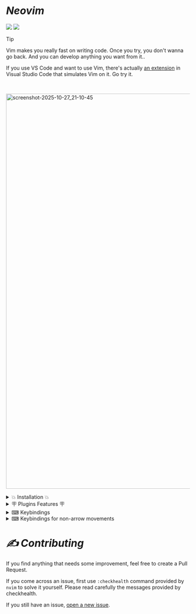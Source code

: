 # *Neovim*
![](https://img.shields.io/github/last-commit/varshan-4068/Neovim-Setup?style=for-the-badge&color=FFB1C8&logoColor=D9E0EE&labelColor=292324)
![](https://img.shields.io/github/repo-size/varshan-4068/Neovim-Setup?color=CAC992&label=SIZE&logo=googledrive&style=for-the-badge&logoColor=D9E0EE&labelColor=292324)

> [!Tip]
>
> Vim makes you really fast on writing code. Once you try, you don't wanna go back. And you can develop anything you want from it..
>
> If you use VS Code and want to use Vim, there's actually [an extension](https://marketplace.visualstudio.com/items?itemName=vscodevim.vim) in Visual Studio Code that simulates Vim on it. Go try it.

<br />

<img width="1921" height="1081" alt="screenshot-2025-10-27_21-10-45" src="https://github.com/user-attachments/assets/dca62da2-4c7a-4e16-b937-63f70540d000" /><br />

<details>

<summary> 💥 Installation 💥</summary>

- To setup neovim with my files type the commands given below in your wsl or linux system : 


      git clone https://github.com/varshan-4068/Neovim-Setup.git 

      cd Neovim-Setup/ 

      cp -r nvim/ ~/.config/
    
      cd ~ 
    
      nvim 

- That's it the neovim is setup perfectly with the needed plugins installed and if u wanna modify the setup as u wanted with my file feel free to do it..

</details>

<details>
    
 <summary> 🪧 Plugins Features 🪧 </summary>

 <br>

- Plugin management with [Lazy.nvim](https://github.com/folke/lazy.nvim). 
- Code, snippet, auto-completion via [nvim-cmp](https://github.com/hrsh7th/nvim-cmp).
- Language server protocol (LSP) support with [nvim-lspconfig](https://github.com/neovim/nvim-lspconfig).
- An Awesome statusline written in lua [lualine](https://github.com/nvim-lualine/lualine.nvim).
- Code highlighting via [nvim-treesitter](https://github.com/nvim-treesitter/nvim-treesitter).
- A Beautiful Dashboard with [alpha.nvim](https://github.com/goolord/alpha-nvim) 
- Auto-completion of pairs like () using [nvim-autopairs](https://github.com/windwp/nvim-autopairs)
- Beautiful Transparent Catppuccin Color scheme [Catppuccin](https://github.com/catppuccin/nvim)
- Rendering the hexadecimal color codes can be done with [nvim-colorizer](https://github.com/norcalli/nvim-colorizer.lua)
- Auto Saving the session can be done with [auto-save.nvim](https://github.com/Pocco81/auto-save.nvim)
- To view which function or a set of code uses pairs like (),{} we can use [nvim-biscuits](https://github.com/code-biscuits/nvim-biscuits)
- To open the url's present in a file can be opened with [urlview.nvim](https://github.com/axieax/urlview.nvim)
- Terminal integration like vscode in nvim [toggleterm.nvim](https://github.com/akinsho/toggleterm.nvim)
- To render markdown files we can use [render-markdown.nvim](https://github.com/MeanderingProgrammer/render-markdown.nvim) 
- Plugin used for practicing typing is [typr](https://github.com/nvzone/typr)
- Commenting lines can be done with [Comment.nvim](https://github.com/numToStr/Comment.nvim)
- Formatters for nvim via [conform.nvim](https://github.com/stevearc/conform.nvim)
- Indenting blankline can be done with [indent-blankline.nvim](https://github.com/lukas-reineke/indent-blankline.nvim)
- Linting in nvim via [nvim-lint](https://github.com/mfussenegger/nvim-lint)
- Mason is used for installing the formatters, linters, nvim [mason.nvim](https://github.com/williamboman/mason.nvim)
- Mason can be configured to install our needed lsp,formatters,etc using [mason-tool-installer](https://github.com/WhoIsSethDaniel/mason-tool-installer.nvim)
- File explorer in tree format via [neo-tree](https://github.com/nvim-neo-tree/neo-tree.nvim)
- Fuzzy File navigation with [fzf-lua](https://github.com/ibhagwan/fzf-lua)
- Tmux inside your nvim using [vim-tmux-navigator](https://github.com/christoomey/vim-tmux-navigator)

</details>

<details>
    
 <summary>  ⌨ Keybindings </summary>
 
- Below Listed were the Keybindings setup manually in my configurations.. checkout the nvim/core/keymaps.lua,etc...

  | Shortcut                       | Mode          | Purpose                            |
  |--------------------------------|---------------|------------------------------------|
  | <kbd>CTRL</kbd> + <kbd>B</kkd> | NORMAL        | Neo-tree Toggle                    |
  | <kbd>CTRL</kbd> + <kbd>FF</kbd> | NORMAL       | Telescope                          |
  | <kbd>CTRL</kbd> + <kbd>FB</kbd> | NORMAL       | Buffer selection using Telescope   |
  | <kbd>CTRL</kbd> + <kbd>FG</kbd> | NORMAL       | Search files with words inside the file using Telescope |
  | <kbd>CTRL</kbd> + <kbd>FH</kbd> | NORMAL       | Telescope Help                     |
  | <kbd>CTRL</kbd> + <kbd>A</kbd> | NORMAL        | Code actions                       |     
  | <kbd>CTRL</kbd> + <kbd>T</kbd> | NORMAL        | Terminal                           | 
  | <kbd>CTRL</kbd> + <kbd>P</kbd> | NORMAL        | Delete a Buffer                    |
  | <kbd>CTRL</kbd> + <kbd>R</kbd> | NORMAL        | Macro recording                    |  
  | <kbd>Space</kbd> + <kbd>F</kbd>| NORMAL        | Formatting                         | 
  | <kbd>Space</kbd> + <kbd>L</kbd>| NORMAL        | Linting                            | 
  | <kbd>Space</kbd> + <kbd>T</kbd>| NORMAL        | Typr Plugin                        | 
  | <kbd>Space</kbd> + <kbd>TS</kbd>| NORMAL        | TyprStats                         | 
  | <kbd>Space</kbd> + <kbd>U</kbd>| NORMAL        | Open and View the Url's present in a buffer or Files | 
  | <kbd>CTRL</kbd> + <kbd>/</kbd> | NORMAL        | Commenting a line                  | 
  | <kbd>Space</kbd> + <kbd>A</kbd>| NORMAL        | Toggle Autosaving File on or off   | 
  | <kbd>TAB</kbd>                 | NORMAL        | Switch Betweeen Opened Buffer Files Present in Bufferline|
  | <kbd>CTRL</kbd> + <kbd>X</kbd> | NORMAL        | Switch To the previous Buffer File present in Bufferline|
  | <kbd>dst</kbd>                 | NORMAL        | Removes html tags                  | 
  | <kbd>ysiw)</kbd>               | NORMAL        | surround word with ()              |  
  | <kbd>cs'"</kbd>                | NORMAL        | change quoates ' to "              | 
  | <kbd>dsf</kbd>                 | NORMAL        | delete function call               |
  | <kbd>SHIFT</kbd> + <kbd>></kbd>| NORMAL        | Shift Indent of line to right side | 
  | <kbd>SHIFT</kbd> + <kbd><</kbd>| NORMAL        | Shift Indent of line to left side  |
  | <kbd>TAB</kbd>                 | VISUAL        | Shift Indent of line to right side | 
  | <kbd>P</kbd>                   | VISUAL        | Keep last yanked or copied when pasting | 
  | <kbd>Space</kbd> + <kbd>B</kbd> | NORMAL        | Enable the nvim-biscuits to view which block of code uses () or {}|
  | <kbd>Space</kbd> + <kbd>RD</kbd>| NORMAL        | Disable Rendering Markdown Files       | 
  | <kbd>Space</kbd> + <kbd>RE</kbd>| NORMAL        | Enable Rendering Markdown Files       | 
  | <kbd>Space</kbd> + <kbd>RT</kbd>| NORMAL        | Toggle Rendering Markdown Files       | 
  | <kbd>Space</kbd> + <kbd>RL</kbd>| NORMAL        | Open Log Files of a Rendered Markdown Files       | 


</details>

<details>
    
<summary>  ⌨ Keybindings for non-arrow movements </summary>

- Below are the Keybindings to be used instead of the arrow keys , actually it was a good habit to develop and would also increase your speed..

  | Shortcut                       | Mode          | Purpose       |
  |--------------------------------|---------------|---------------|
  | <kbd>CTRL</kbd> + <kbd>H</kbd> | INSERT        | move left     | 
  | <kbd>CTRL</kbd> + <kbd>J</kbd> | INSERT        | move down     | 
  | <kbd>CTRL</kbd> + <kbd>K</kbd> | INSERT        | move up       | 
  | <kbd>CTRL</kbd> + <kbd>L</kbd> | INSERT        | move right    | 
  | <kbd>J</kbd>                   | NORMAL        | move down     | 
  | <kbd>K</kbd>                   | NORMAL        | move up       | 
  | <kbd>H</kbd>                   | NORMAL        | move left     | 
  | <kbd>L</kbd>                   | NORMAL        | move right    | 

</details> 

# *✍️ Contributing*

If you find anything that needs some improvement, feel free to create a Pull Request.

If you come across an issue, first use `:checkhealth` command provided by `nvim` to solve it yourself.
Please read carefully the messages provided by checkhealth.

If you still have an issue, [open a new issue](https://github.com/varshan-4068/Neovim-Setup/issues).
